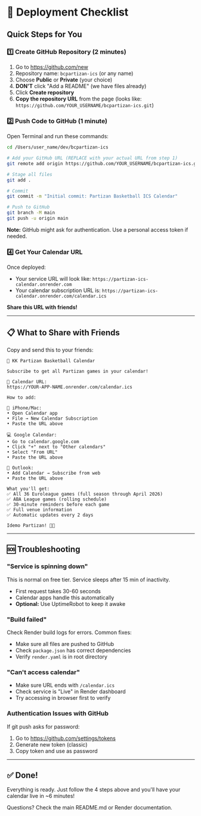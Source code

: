 # 🚀 Deployment Checklist

## Quick Steps for You

### 1️⃣ Create GitHub Repository (2 minutes)

1. Go to https://github.com/new
2. Repository name: `bcpartizan-ics` (or any name)
3. Choose **Public** or **Private** (your choice)
4. **DON'T** click "Add a README" (we have files already)
5. Click **Create repository**
6. **Copy the repository URL** from the page (looks like: `https://github.com/YOUR_USERNAME/bcpartizan-ics.git`)

### 2️⃣ Push Code to GitHub (1 minute)

Open Terminal and run these commands:

```bash
cd /Users/user_name/dev/bcpartizan-ics

# Add your GitHub URL (REPLACE with your actual URL from step 1)
git remote add origin https://github.com/YOUR_USERNAME/bcpartizan-ics.git

# Stage all files
git add .

# Commit
git commit -m "Initial commit: Partizan Basketball ICS Calendar"

# Push to GitHub
git branch -M main
git push -u origin main
```

**Note:** GitHub might ask for authentication. Use a personal access token if needed.

### 4️⃣ Get Your Calendar URL

Once deployed:
- Your service URL will look like: `https://partizan-ics-calendar.onrender.com`
- Your calendar subscription URL is: `https://partizan-ics-calendar.onrender.com/calendar.ics`

**Share this URL with friends!**

---

## 📋 What to Share with Friends

Copy and send this to your friends:

```
🏀 KK Partizan Basketball Calendar

Subscribe to get all Partizan games in your calendar!

📅 Calendar URL:
https://YOUR-APP-NAME.onrender.com/calendar.ics

How to add:

📱 iPhone/Mac:
• Open Calendar app
• File → New Calendar Subscription
• Paste the URL above

💻 Google Calendar:
• Go to calendar.google.com
• Click "+" next to "Other calendars"
• Select "From URL"
• Paste the URL above

📧 Outlook:
• Add Calendar → Subscribe from web
• Paste the URL above

What you'll get:
✅ All 36 Euroleague games (full season through April 2026)
✅ ABA League games (rolling schedule)
✅ 30-minute reminders before each game
✅ Full venue information
✅ Automatic updates every 2 days

Idemo Partizan! 🖤🤍
```

---

## 🆘 Troubleshooting

### "Service is spinning down"
This is normal on free tier. Service sleeps after 15 min of inactivity.
- First request takes 30-60 seconds
- Calendar apps handle this automatically
- **Optional:** Use UptimeRobot to keep it awake

### "Build failed"
Check Render build logs for errors. Common fixes:
- Make sure all files are pushed to GitHub
- Check `package.json` has correct dependencies
- Verify `render.yaml` is in root directory

### "Can't access calendar"
- Make sure URL ends with `/calendar.ics`
- Check service is "Live" in Render dashboard
- Try accessing in browser first to verify

### Authentication Issues with GitHub
If git push asks for password:
1. Go to https://github.com/settings/tokens
2. Generate new token (classic)
3. Copy token and use as password

---

## ✅ Done!

Everything is ready. Just follow the 4 steps above and you'll have your calendar live in ~6 minutes!

Questions? Check the main README.md or Render documentation.
